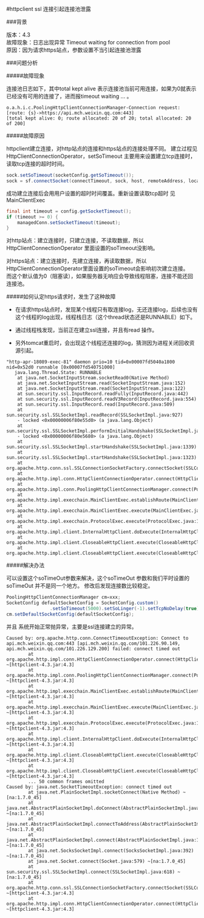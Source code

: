 #httpclient ssl 连接引起连接池泄露

###背景


版本：4.3  
故障现象：日志出现异常 Timeout waiting for connection from pool  
原因：因为请求https站点，参数设置不当引起连接池泄露  




###问题分析

#####故障现象

连接池日志如下，其中total kept alive 表示连接池当前可用连接，如果为0就表示已经没有可用的连接了，进而报timeout waiting ... 。
```
o.a.h.i.c.PoolingHttpClientConnectionManager-Connection request: [route: {s}->https://api.mch.weixin.qq.com:443]
[total kept alive: 0; route allocated: 20 of 20; total allocated: 20 of 200]
```

#####故障原因

httpclient建立连接，对http站点的连接和https站点的连接处理不同。
建立过程见HttpClientConnectionOperator，setSoTimeout 主要用来设置建立tcp连接时，读取tcp连接的超时时间。

```java
sock.setSoTimeout(socketConfig.getSoTimeout());
sock = sf.connectSocket(connectTimeout, sock, host, remoteAddress, localAddress, context);
```

成功建立连接后会用用户设置的超时时间覆盖。重新设置读取tcp超时 见MainClientExec

```java
final int timeout = config.getSocketTimeout();  
if (timeout >= 0) {  
    managedConn.setSocketTimeout(timeout);
}
```

对http站点：建立连接时，只建立连接，不读取数据，所以 HttpClientConnectionOperator 里面设置的soTimeout没影响。  

对https站点：建立连接时，先建立连接，再读取数据，所以 HttpClientConnectionOperator里面设置的soTimeout会影响初次建立连接。  
而这个默认值为0（阻塞读），如果服务器无响应会导致线程阻塞，连接不能还回连接池。

#####如何认定https请求时，发生了这种故障

*  在请求https站点时，发现某个线程只有取连接log，无还连接log，后续也没有这个线程的log出现，线程栈日志（这个thread状态还是RUNNABLE）如下。

*  通过线程栈发现，当前正在建立ssl连接，并且有read 操作。

*  另外tomcat重启时，会出现这个线程还连接的log，猜测因为进程关闭回收资源引起。

```
"http-apr-18089-exec-81" daemon prio=10 tid=0x00007fd5040a1800 nid=0x52d0 runnable [0x00007fd540751000]
   java.lang.Thread.State: RUNNABLE
    at java.net.SocketInputStream.socketRead0(Native Method)
    at java.net.SocketInputStream.read(SocketInputStream.java:152)
    at java.net.SocketInputStream.read(SocketInputStream.java:122)
    at sun.security.ssl.InputRecord.readFully(InputRecord.java:442)
    at sun.security.ssl.InputRecord.readV3Record(InputRecord.java:554)
    at sun.security.ssl.InputRecord.read(InputRecord.java:509)
    at sun.security.ssl.SSLSocketImpl.readRecord(SSLSocketImpl.java:927)
    - locked <0x00000006f80e55d0> (a java.lang.Object)
    at sun.security.ssl.SSLSocketImpl.performInitialHandshake(SSLSocketImpl.java:1312)
    - locked <0x00000006f80e5680> (a java.lang.Object)
    at sun.security.ssl.SSLSocketImpl.startHandshake(SSLSocketImpl.java:1339)
    at sun.security.ssl.SSLSocketImpl.startHandshake(SSLSocketImpl.java:1323)
    at org.apache.http.conn.ssl.SSLConnectionSocketFactory.connectSocket(SSLConnectionSocketFactory.java:262)
    at org.apache.http.impl.conn.HttpClientConnectionOperator.connect(HttpClientConnectionOperator.java:118)
    at org.apache.http.impl.conn.PoolingHttpClientConnectionManager.connect(PoolingHttpClientConnectionManager.java:314)
    at org.apache.http.impl.execchain.MainClientExec.establishRoute(MainClientExec.java:357)
    at org.apache.http.impl.execchain.MainClientExec.execute(MainClientExec.java:218)
    at org.apache.http.impl.execchain.ProtocolExec.execute(ProtocolExec.java:194)
    at org.apache.http.impl.client.InternalHttpClient.doExecute(InternalHttpClient.java:186)
    at org.apache.http.impl.client.CloseableHttpClient.execute(CloseableHttpClient.java:82)
    at org.apache.http.impl.client.CloseableHttpClient.execute(CloseableHttpClient.java:106)
```

#####解决办法

可以设置这个soTimeOut参数来解决，这个soTimeOut 参数和我们平时设置的soTimeOut 并不是同一个地方。
修改后发现连接数比较稳定。


```java
PoolingHttpClientConnectionManager cm=xxx;
SocketConfig defaultSocketConfig = SocketConfig.custom()
                .setSoTimeout(5000).setSoLinger(-1).setTcpNoDelay(true).build();
cm.setDefaultSocketConfig(defaultSocketConfig);
```

并且 系统开始正常抛异常，主要是ssl连接建立的异常。

```
Caused by: org.apache.http.conn.ConnectTimeoutException: Connect to api.mch.weixin.qq.com:443 [api.mch.weixin.qq.com/101.226.90.149, api.mch.weixin.qq.com/101.226.129.200] failed: connect timed out
        at org.apache.http.impl.conn.HttpClientConnectionOperator.connect(HttpClientConnectionOperator.java:130) ~[httpclient-4.3.jar:4.3]
        at org.apache.http.impl.conn.PoolingHttpClientConnectionManager.connect(PoolingHttpClientConnectionManager.java:314) ~[httpclient-4.3.jar:4.3]
        at org.apache.http.impl.execchain.MainClientExec.establishRoute(MainClientExec.java:357) ~[httpclient-4.3.jar:4.3]
        at org.apache.http.impl.execchain.MainClientExec.execute(MainClientExec.java:218) ~[httpclient-4.3.jar:4.3]
        at org.apache.http.impl.execchain.ProtocolExec.execute(ProtocolExec.java:194) ~[httpclient-4.3.jar:4.3]
        at org.apache.http.impl.client.InternalHttpClient.doExecute(InternalHttpClient.java:186) ~[httpclient-4.3.jar:4.3]
        at org.apache.http.impl.client.CloseableHttpClient.execute(CloseableHttpClient.java:82) ~[httpclient-4.3.jar:4.3]
        at org.apache.http.impl.client.CloseableHttpClient.execute(CloseableHttpClient.java:106) ~[httpclient-4.3.jar:4.3]
        ... 50 common frames omitted
Caused by: java.net.SocketTimeoutException: connect timed out
        at java.net.PlainSocketImpl.socketConnect(Native Method) ~[na:1.7.0_45]
        at java.net.AbstractPlainSocketImpl.doConnect(AbstractPlainSocketImpl.java:339) ~[na:1.7.0_45]
        at java.net.AbstractPlainSocketImpl.connectToAddress(AbstractPlainSocketImpl.java:200) ~[na:1.7.0_45]
        at java.net.AbstractPlainSocketImpl.connect(AbstractPlainSocketImpl.java:182) ~[na:1.7.0_45]
        at java.net.SocksSocketImpl.connect(SocksSocketImpl.java:392) ~[na:1.7.0_45]
        at java.net.Socket.connect(Socket.java:579) ~[na:1.7.0_45]
        at sun.security.ssl.SSLSocketImpl.connect(SSLSocketImpl.java:618) ~[na:1.7.0_45]
        at org.apache.http.conn.ssl.SSLConnectionSocketFactory.connectSocket(SSLConnectionSocketFactory.java:251) ~[httpclient-4.3.jar:4.3]
        at org.apache.http.impl.conn.HttpClientConnectionOperator.connect(HttpClientConnectionOperator.java:118) ~[httpclient-4.3.jar:4.3]
```